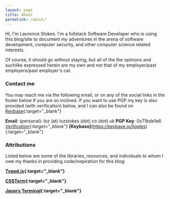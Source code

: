 ```yaml
---
layout: page
title: About
permalink: /about/
---
```


Hi, I'm Laurence Stokes. I'm a fullstack Software Developer who is using this blog/site to document my adventures in the arena of software development, computer security, and other computer science related interests.

Of course, it should go without staying, but all of the the opinions and suchlike expressed herein are my own and not that of my employer/past employers/past employer's cat.


### Contact me

You may reach me via the following email, or on any of the social links in the footer below if you are so inclined. If you want to use PGP my key is also provided (with verification) below, and I can also be found on [Keybase](https://keybase.io/liggles){:target="_blank"}

**Email**: (personal): loz (at) lozstokes (dot) co (dot) uk
**PGP Key**: 0x71bde1e6 *[Verification](https://pgp.mit.edu/pks/lookup?op=vindex&search=0x1048364371BDE1E6){:target="_blank"}*
**[Keybase]**(https://keybase.io/liggles){:target="_blank"}

### Attributions

Listed below are some of the libraries, resources, and individuals to whom I owe my thanks in providing code/inspiration for this blog:

 **[Typed.js](http://www.mattboldt.com/demos/typed-js/){:target="_blank"}**

 **[CSSTerm](https://github.com/nstephens/cssterm){:target="_blank"}**

 **[Jquery Terminal](http://terminal.jcubic.pl/){:target="_blank"}**
